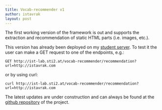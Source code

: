 ```yaml
---
title: Vocab-recommender v1
author: istavrak
layout: post
---
```

The first working version of the framework is out and supports the extraction and recommendation of static HTML parts (i.e. images, etc.).

This version has already been deployed on my [student server](http://ist-lab.sti2.at/vocab-recommender).
To test it the user can make a GET request to one of the endpoints, e.g.:

```GET http://ist-lab.sti2.at/vocab-recommender/recommendation?url=http://istavrak.com```

or by using curl:

```curl http://ist-lab.sti2.at/vocab-recommender/recommendation?url=http://istavrak.com```

The latest updates are under construction and can always be found at the [github repository](https://github.com/istavrak/vocab-recommender) of the project.
